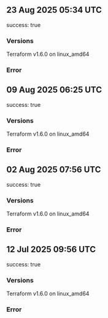 ## 23 Aug 2025 05:34 UTC

success: true

### Versions

Terraform v1.6.0
on linux_amd64

### Error

## 09 Aug 2025 06:25 UTC

success: true

### Versions

Terraform v1.6.0
on linux_amd64

### Error

## 02 Aug 2025 07:56 UTC

success: true

### Versions

Terraform v1.6.0
on linux_amd64

### Error

## 12 Jul 2025 09:56 UTC

success: true

### Versions

Terraform v1.6.0
on linux_amd64

### Error

